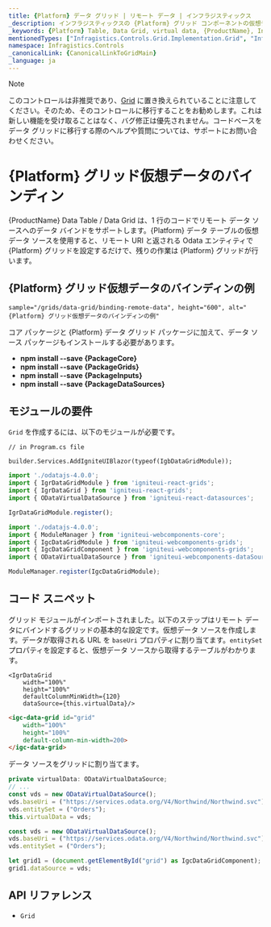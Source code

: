 ```yaml
---
title: {Platform} データ グリッド | リモート データ | インフラジスティックス
_description: インフラジスティックスの {Platform} グリッド コンポーネントの仮想データ ソースを使用してリモート データをバインドします。{ProductName} テーブル チュートリアルを是非お試しください!
_keywords: {Platform} Table, Data Grid, virtual data, {ProductName}, Infragistics, data binding, {Platform} テーブル, データ グリッド, 仮想データ, データ バインディング, インフラジスティックス
mentionedTypes: ["Infragistics.Controls.Grid.Implementation.Grid", "Infragistics.Controls.Grid.Implementation.Column"]
namespace: Infragistics.Controls
_canonicalLink: {CanonicalLinkToGridMain}
_language: ja
---
```


<!-- Blazor, WebComponents -->

> [!Note]
このコントロールは非推奨であり、[Grid](../data-grid.md) に置き換えられていることに注意してください。そのため、そのコントロールに移行することをお勧めします。これは新しい機能を受け取ることはなく、バグ修正は優先されません。コードベースをデータ グリッドに移行する際のヘルプや質問については、サポートにお問い合わせください。

<!-- end: Blazor, WebComponents -->

# {Platform} グリッド仮想データのバインディン

{ProductName} Data Table / Data Grid は、1 行のコードでリモート データ ソースへのデータ バインドをサポートします。{Platform} データ テーブルの仮想データ ソースを使用すると、リモート URI と返される Odata エンティティで {Platform} グリッドを設定するだけで、残りの作業は {Platform} グリッドが行います。

## {Platform} グリッド仮想データのバインディンの例


`sample="/grids/data-grid/binding-remote-data", height="600", alt="{Platform} グリッド仮想データのバインディンの例"`



<div class="divider--half"></div>
<!-- Angular, React, WebComponents -->
コア パッケージと {Platform} データ グリッド パッケージに加えて、データ ソース パッケージもインストールする必要があります。

- **npm install --save {PackageCore}**
- **npm install --save {PackageGrids}**
- **npm install --save {PackageInputs}**
- **npm install --save {PackageDataSources}**

<!-- end: Angular, React, WebComponents -->

## モジュールの要件

`Grid` を作成するには、以下のモジュールが必要です。

```razor
// in Program.cs file

builder.Services.AddIgniteUIBlazor(typeof(IgbDataGridModule));
```

```ts
import './odatajs-4.0.0';
import { IgrDataGridModule } from 'igniteui-react-grids';
import { IgrDataGrid } from 'igniteui-react-grids';
import { ODataVirtualDataSource } from 'igniteui-react-datasources';

IgrDataGridModule.register();
```

```ts
import './odatajs-4.0.0';
import { ModuleManager } from 'igniteui-webcomponents-core';
import { IgcDataGridModule } from 'igniteui-webcomponents-grids';
import { IgcDataGridComponent } from 'igniteui-webcomponents-grids';
import { ODataVirtualDataSource } from 'igniteui-webcomponents-dataSource';

ModuleManager.register(IgcDataGridModule);
```

<div class="divider--half"></div>

## コード スニペット

グリッド モジュールがインポートされました。以下のステップはリモート データにバインドするグリッドの基本的な設定です。仮想データ ソースを作成します。データが取得される URL を `baseUri` プロパティに割り当てます。`entitySet` プロパティを設定すると、仮想データ ソースから取得するテーブルがわかります。

```tsx
<IgrDataGrid
    width="100%"
    height="100%"
    defaultColumnMinWidth={120}
    dataSource={this.virtualData}/>
```

```html
<igc-data-grid id="grid"
    width="100%"
    height="100%"
    default-column-min-width=200>
</igc-data-grid>
```

データ ソースをグリッドに割り当てます。

```ts
private virtualData: ODataVirtualDataSource;
// ...
const vds = new ODataVirtualDataSource();
vds.baseUri = ("https://services.odata.org/V4/Northwind/Northwind.svc");
vds.entitySet = ("Orders");
this.virtualData = vds;
```

```ts
const vds = new ODataVirtualDataSource();
vds.baseUri = ("https://services.odata.org/V4/Northwind/Northwind.svc");
vds.entitySet = ("Orders");

let grid1 = (document.getElementById("grid") as IgcDataGridComponent);
grid1.dataSource = vds;
```

## API リファレンス

 - `Grid`
